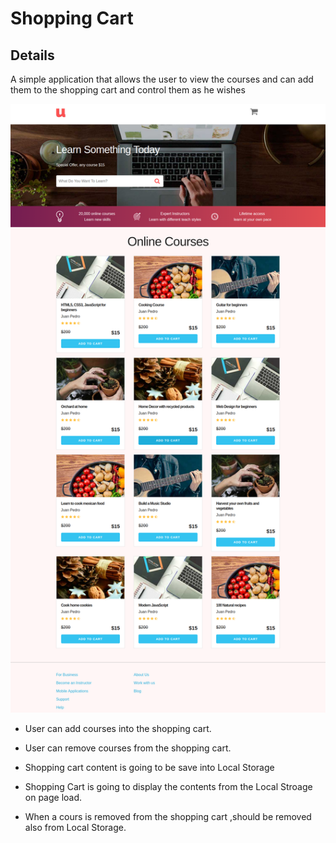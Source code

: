 # Shopping Cart 

## Details 

A simple application that allows the user to view the courses and can add them to the shopping cart and control them as he wishes
 
 ![Shopping Cart](screenshots/ShoppingCart.png)

- User can add courses into the shopping cart.

- User can remove courses  from the shopping cart.

- Shopping cart content is  going to be save into Local Storage 

- Shopping Cart is going to  display the contents from   the Local Stroage on page load.

- When a cours is removed from the shopping cart ,should be removed also from Local Storage.

